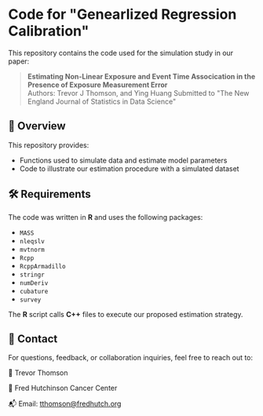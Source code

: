 # Code for "Genearlized Regression Calibration"

This repository contains the code used for the simulation study in our paper:

> **Estimating Non-Linear Exposure and Event Time Assocication in the Presence of Exposure Measurement Error**  
> Authors: Trevor J Thomson, and Ying Huang
> Submitted to "The New England Journal of Statistics in Data Science"

## 📌 Overview
This repository provides:
- Functions used to simulate data and estimate model parameters
- Code to illustrate our estimation procedure with a simulated dataset

## 🛠️ Requirements
The code was written in **R** and uses the following packages:
- `MASS`
- `nleqslv`
- `mvtnorm`
- `Rcpp`
- `RcppArmadillo`
- `stringr`
- `numDeriv`
- `cubature`
- `survey` 

The **R** script calls **C++** files to execute our proposed estimation strategy.

## 📧 Contact
For questions, feedback, or collaboration inquiries, feel free to reach out to:

👤 Trevor Thomson

📍 Fred Hutchinson Cancer Center

📬 Email: tthomson@fredhutch.org
